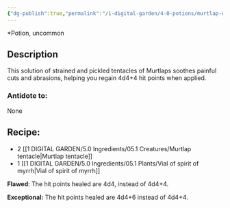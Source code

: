 ```yaml
---
{"dg-publish":true,"permalink":"/1-digital-garden/4-0-potions/murtlap-essence/","tags":["potion","yr5","uncommon"]}
---
```


*Potion, uncommon 

## Description

This solution of strained and pickled tentacles of Murtlaps soothes painful cuts and abrasions, helping you regain 4d4+4 hit points when applied.

### Antidote to: 
None

## Recipe:

* 2 [[1 DIGITAL GARDEN/5.0 Ingredients/05.1 Creatures/Murtlap tentacle\|Murtlap tentacle]]
* 1 [[1 DIGITAL GARDEN/5.0 Ingredients/05.1 Plants/Vial of spirit of myrrh\|Vial of spirit of myrrh]]

**Flawed**:
The hit points healed are 4d4, instead of 4d4+4.

**Exceptional:** 
The hit points healed are 4d4+6 instead of 4d4+4.